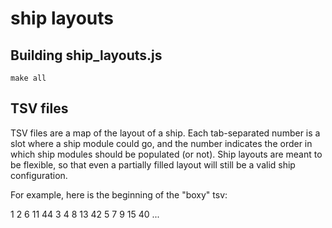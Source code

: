# ship layouts

## Building ship_layouts.js

`make all`

## TSV files

TSV files are a map of the layout of a ship.  Each tab-separated
number is a slot where a ship module could go, and the number
indicates the order in which ship modules should be populated
(or not).  Ship layouts are meant to be flexible, so that even
a partially filled layout will still be a valid ship configuration.

For example, here is the beginning of the "boxy" tsv:

1	2	6	11	44
3	4	8	13	42
5	7	9	15	40
...

